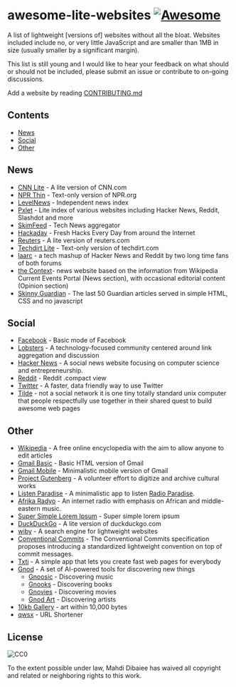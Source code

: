 awesome-lite-websites [![Awesome](https://cdn.rawgit.com/sindresorhus/awesome/d7305f38d29fed78fa85652e3a63e154dd8e8829/media/badge.svg)](https://github.com/sindresorhus/awesome)
=====================

A list of lightweight [versions of] websites without all the bloat.
Websites included include no, or very little JavaScript and are smaller than 1MB in size (usually smaller by a significant margin).

This list is still young and I would like to hear your feedback on what should or should not be included, please submit an issue or contribute to on-going discussions.

Add a website by reading [CONTRIBUTING.md](CONTRIBUTING.md)

## Contents

* [News](#news)
* [Social](#social)
* [Other](#other)

## News

- [CNN Lite](http://lite.cnn.io/en) - A lite version of CNN.com
- [NPR Thin](http://thin.npr.org/) - Text-only version of NPR.org
- [LevelNews](https://levelnews.org/) - Independent news index
- [Pxlet](http://www.pxlet.com/) - Lite index of various websites including Hacker News, Reddit, Slashdot and more
- [SkimFeed](http://skimfeed.com/) - Tech News aggregator
- [Hackaday](http://retro.hackaday.com) - Fresh Hacks Every Day from around the Internet
- [Reuters](http://mobile.reuters.com/) - A lite version of reuters.com
- [Techdirt Lite](https://www.techdirt.com/?_format=lite) - Text-only version of techdirt.com
- [laarc](https://www.laarc.io/) - a tech mashup of Hacker News and Reddit by two long time fans of both forums
- [the Context](http://thecontext.net/)- news website based on the information from Wikipedia Current Events Portal (News section), with occasional editorial content (Opinion section)
- [Skinny Guardian](https://www.skinnyguardian.xyz) - The last 50 Guardian articles served in simple HTML, CSS and no javascript

## Social

- [Facebook](https://mbasic.facebook.com) - Basic mode of Facebook
- [Lobsters](https://lobste.rs/) - A technology-focused community centered around link aggregation and discussion
- [Hacker News](https://news.ycombinator.com/news) - A social news website focusing on computer science and entrepreneurship.
- [Reddit](https://reddit.com/.compact) - Reddit .compact view
- [Twitter](https://mobile.twitter.com) - A faster, data friendly way to use Twitter
- [Tilde](http://tilde.club/) - not a social network it is one tiny totally standard unix computer that people respectfully use together in their shared quest to build awesome web pages

## Other

- [Wikipedia](https://wikipedia.org/) - A free online encyclopedia with the aim to allow anyone to edit articles
- [Gmail Basic](https://mail.google.com/mail/h/) - Basic HTML version of Gmail
- [Gmail Mobile](https://mail.google.com/mail/x/) - Minimalistic mobile version of Gmail
- [Project Gutenberg](https://www.gutenberg.org/wiki/Main_Page) - A volunteer effort to digitize and archive cultural works
- [Listen Paradise](http://listenparadise.org) - A minimalistic app to listen [Radio Paradise](http://radioparadise.com).
- [Afrika Radyo](http://afrikaradyo.com) - An internet radio with emphasis on African and middle-eastern music.
- [Super Simple Lorem Ipsum](http://supersimpleloremipsum.com/) - Super simple lorem ipsum
- [DuckDuckGo](https://duckduckgo.com/lite) - A lite version of duckduckgo.com
- [wiby](https://wiby.me/) - A search engine for lightweight websites
- [Conventional Commits](https://conventionalcommits.org/) - The Conventional Commits specification proposes introducing a standardized lightweight convention on top of commit messages.
- [Txti](http://txti.es) - A simple app that lets you create fast web pages for everybody
- [Gnod](http://www.gnod.com/) - A set of AI-powered tools for discovering new things
  - [Gnoosic](http://www.gnoosic.com) - Discovering music
  - [Gnooks](http://www.gnooks.com/) - Discovering books
  - [Gnovies](http://www.gnovies.com/) - Discovering movies
  - [Gnod Art](http://art.gnod.com/) - Discovering artists
- [10kb Gallery](https://10kb.neocities.org/about.html) -  art within 10,000 bytes
- [qwsx](https://qwsx.cf/) - URL Shortener

## License

![CC0](http://i.creativecommons.org/p/zero/1.0/88x31.png)

To the extent possible under law, Mahdi Dibaiee has waived all copyright and related or neighboring rights to this work.
